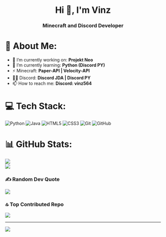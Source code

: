 <h1 align="center">Hi 👋, I'm Vinz</h1>
<h3 align="center">Minecraft and Discord Developer</h3>


# 💫 About Me:
- 🔭 I’m currently working on:  **Projekt Neo**
- 🌱 I’m currently learning:  **Python (Discord PY)**
- ⚡ Minecraft:  **Paper-API | Velocity-API**
- 👨‍💻 Discord:  **Discord JDA | Discord PY**
- 📫 How to reach me:  **Discord: vinz564**


# 💻 Tech Stack:
![Python](https://img.shields.io/badge/python-3670A0?style=plastic&logo=python&logoColor=ffdd54) ![Java](https://img.shields.io/badge/java-%23ED8B00.svg?style=plastic&logo=openjdk&logoColor=white) ![HTML5](https://img.shields.io/badge/html5-%23E34F26.svg?style=plastic&logo=html5&logoColor=white) ![CSS3](https://img.shields.io/badge/css3-%231572B6.svg?style=plastic&logo=css3&logoColor=white) ![Git](https://img.shields.io/badge/git-%23F05033.svg?style=plastic&logo=git&logoColor=white) ![GitHub](https://img.shields.io/badge/github-%23121011.svg?style=plastic&logo=github&logoColor=white)
# 📊 GitHub Stats:
![](https://github-readme-stats.vercel.app/api?username=Vinz986&theme=github_dark&hide_border=true&include_all_commits=true&count_private=true)<br/>
![](https://github-readme-streak-stats.herokuapp.com/?user=Vinz986&theme=github_dark&hide_border=true)<br/>


### ✍️ Random Dev Quote
![](https://quotes-github-readme.vercel.app/api?type=horizontal&theme=radical)

### 🔝 Top Contributed Repo
![](https://github-contributor-stats.vercel.app/api?username=Vinz986&limit=5&theme=dark&combine_all_yearly_contributions=true)

---
[![](https://visitcount.itsvg.in/api?id=Vinz986&icon=0&color=0)](https://visitcount.itsvg.in)

<!-- Proudly created with GPRM ( https://gprm.itsvg.in ) -->
